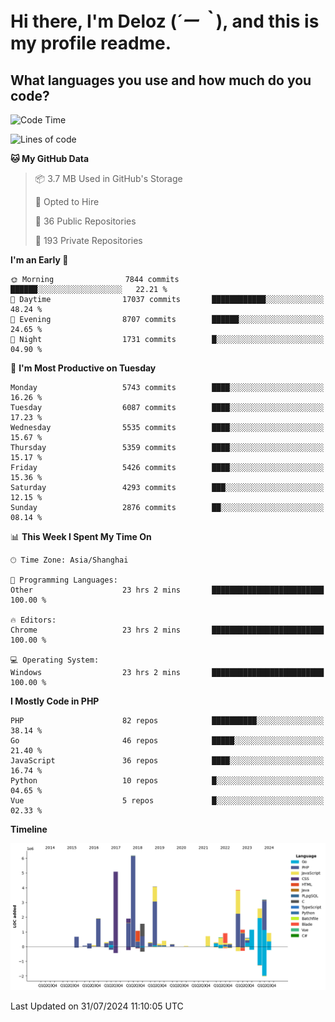 # **Hi there, I'm Deloz (*´ー｀*), and this is my profile readme.**

## **What languages you use and how much do you code?**

<!--START_SECTION:waka-->
![Code Time](http://img.shields.io/badge/Code%20Time-4%2C498%20hrs%2053%20mins-blue)

![Lines of code](https://img.shields.io/badge/From%20Hello%20World%20I%27ve%20Written-40.5%20million%20lines%20of%20code-blue)

**🐱 My GitHub Data** 

> 📦 3.7 MB Used in GitHub's Storage 
 > 
> 💼 Opted to Hire
 > 
> 📜 36 Public Repositories 
 > 
> 🔑 193 Private Repositories 
 > 
**I'm an Early 🐤** 

```text
🌞 Morning                7844 commits        ██████░░░░░░░░░░░░░░░░░░░   22.21 % 
🌆 Daytime                17037 commits       ████████████░░░░░░░░░░░░░   48.24 % 
🌃 Evening                8707 commits        ██████░░░░░░░░░░░░░░░░░░░   24.65 % 
🌙 Night                  1731 commits        █░░░░░░░░░░░░░░░░░░░░░░░░   04.90 % 
```
📅 **I'm Most Productive on Tuesday** 

```text
Monday                   5743 commits        ████░░░░░░░░░░░░░░░░░░░░░   16.26 % 
Tuesday                  6087 commits        ████░░░░░░░░░░░░░░░░░░░░░   17.23 % 
Wednesday                5535 commits        ████░░░░░░░░░░░░░░░░░░░░░   15.67 % 
Thursday                 5359 commits        ████░░░░░░░░░░░░░░░░░░░░░   15.17 % 
Friday                   5426 commits        ████░░░░░░░░░░░░░░░░░░░░░   15.36 % 
Saturday                 4293 commits        ███░░░░░░░░░░░░░░░░░░░░░░   12.15 % 
Sunday                   2876 commits        ██░░░░░░░░░░░░░░░░░░░░░░░   08.14 % 
```


📊 **This Week I Spent My Time On** 

```text
🕑︎ Time Zone: Asia/Shanghai

💬 Programming Languages: 
Other                    23 hrs 2 mins       █████████████████████████   100.00 % 

🔥 Editors: 
Chrome                   23 hrs 2 mins       █████████████████████████   100.00 % 

💻 Operating System: 
Windows                  23 hrs 2 mins       █████████████████████████   100.00 % 
```

**I Mostly Code in PHP** 

```text
PHP                      82 repos            ██████████░░░░░░░░░░░░░░░   38.14 % 
Go                       46 repos            █████░░░░░░░░░░░░░░░░░░░░   21.40 % 
JavaScript               36 repos            ████░░░░░░░░░░░░░░░░░░░░░   16.74 % 
Python                   10 repos            █░░░░░░░░░░░░░░░░░░░░░░░░   04.65 % 
Vue                      5 repos             █░░░░░░░░░░░░░░░░░░░░░░░░   02.33 % 
```



**Timeline**

![Lines of Code chart](https://raw.githubusercontent.com/deloz/deloz/main/assets/bar_graph.png)


 Last Updated on 31/07/2024 11:10:05 UTC
<!--END_SECTION:waka-->
